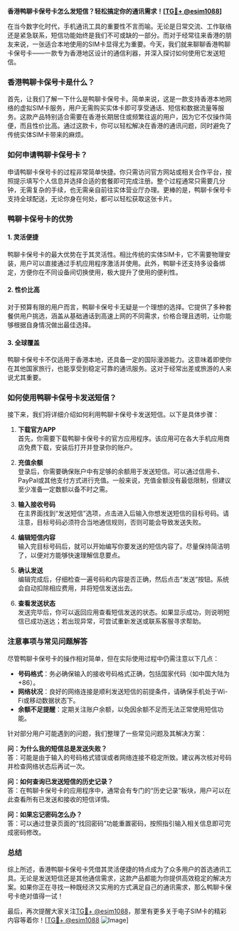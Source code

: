 **香港鸭聊卡保号卡怎么发短信？轻松搞定你的通讯需求！[[TG💪+ @esim1088](https://t.me/s/esim1088)]**

在当今数字化时代，手机通讯工具的重要性不言而喻。无论是日常交流、工作联络还是紧急联系，短信功能始终是我们不可或缺的一部分。而对于经常往来香港的朋友来说，一张适合本地使用的SIM卡显得尤为重要。今天，我们就来聊聊香港鸭聊卡保号卡——一款专为香港地区设计的通信利器，并深入探讨如何使用它发送短信。

### 香港鸭聊卡保号卡是什么？

首先，让我们了解一下什么是鸭聊卡保号卡。简单来说，这是一款支持香港本地网络的虚拟SIM卡服务，用户无需购买实体卡即可享受通话、短信和数据流量等服务。这款产品特别适合需要在香港长期居住或频繁往返的用户，因为它不仅操作简便，而且性价比高。通过这款卡，你可以轻松解决在香港的通讯问题，同时避免了传统实体SIM卡带来的麻烦。

### 如何申请鸭聊卡保号卡？

申请鸭聊卡保号卡的过程非常简单快捷。你只需访问官方网站或相关合作平台，按照提示填写个人信息并选择合适的套餐即可完成注册。整个过程通常只需要几分钟，无需复杂的手续，也无需亲自前往实体营业厅办理。更棒的是，鸭聊卡保号卡支持全球配送，无论你身在何处，都可以轻松获取这张卡片。

### 鸭聊卡保号卡的优势

#### 1. 灵活便捷
鸭聊卡保号卡的最大优势在于其灵活性。相比传统的实体SIM卡，它不需要物理安装，用户可以直接通过手机应用程序激活并使用。此外，鸭聊卡还支持多设备绑定，方便你在不同设备间切换使用，极大提升了使用的便利性。

#### 2. 性价比高
对于预算有限的用户而言，鸭聊卡保号卡无疑是一个理想的选择。它提供了多种套餐供用户挑选，涵盖从基础通话到高速上网的不同需求，价格合理且透明，让你能够根据自身情况做出最佳选择。

#### 3. 全球覆盖
鸭聊卡保号卡不仅适用于香港本地，还具备一定的国际漫游能力。这意味着即使你在其他国家旅行，也能享受到稳定可靠的通讯服务。这对于经常出差或旅游的人来说尤其重要。

### 如何使用鸭聊卡保号卡发送短信？

接下来，我们将详细介绍如何利用鸭聊卡保号卡发送短信。以下是具体步骤：

1. **下载官方APP**  
   首先，你需要下载鸭聊卡保号卡的官方应用程序。该应用可在各大手机应用商店免费下载，安装后打开并登录你的账户。

2. **充值余额**  
   登录后，你需要确保账户中有足够的余额用于发送短信。可以通过信用卡、PayPal或其他支付方式进行充值。一般来说，充值金额没有最低限制，但建议至少准备一定数额以备不时之需。

3. **输入接收号码**  
   在主界面找到“发送短信”选项，点击进入后输入你想发送短信的目标号码。请注意，目标号码必须符合当地通信规则，否则可能会导致发送失败。

4. **编辑短信内容**  
   输入完目标号码后，就可以开始编写你要发送的短信内容了。尽量保持简洁明了，以便对方能够快速理解信息要点。

5. **确认发送**  
   编辑完成后，仔细检查一遍号码和内容是否正确，然后点击“发送”按钮。系统会自动扣除相应费用，并将短信发送出去。

6. **查看发送状态**  
   发送完毕后，你可以返回应用查看短信发送的状态。如果显示成功，则说明短信已成功送达；若出现异常，可尝试重新发送或联系客服寻求帮助。

### 注意事项与常见问题解答

尽管鸭聊卡保号卡的操作相对简单，但在实际使用过程中仍需注意以下几点：

- **号码格式**：务必确保输入的接收号码格式正确，包括国家代码（如中国大陆为+86）。
- **网络状况**：良好的网络连接是顺利发送短信的前提条件，请确保手机处于Wi-Fi或移动数据状态下。
- **余额不足提醒**：定期关注账户余额，以免因余额不足而无法正常使用短信功能。

针对部分用户可能遇到的问题，我们整理了一些常见问题及其解决方案：

**问：为什么我的短信总是发送失败？**  
答：可能是由于输入的号码格式错误或者网络连接不稳定所致。建议再次核对号码并检查网络状态后再试一次。

**问：如何查询已发送短信的历史记录？**  
答：在鸭聊卡保号卡的应用程序中，通常会有专门的“历史记录”板块，用户可以在此查看所有已发送和接收的短信详情。

**问：如果忘记密码怎么办？**  
答：可以通过登录页面的“找回密码”功能重置密码，按照指引输入相关信息即可完成密码修改。

### 总结

综上所述，香港鸭聊卡保号卡凭借其灵活便捷的特点成为了众多用户的首选通讯工具。无论是发送短信还是其他通信需求，这款产品都能为你提供高效稳定的解决方案。如果你正在寻找一种既经济又实用的方式满足自己的通讯需求，那么鸭聊卡保号卡绝对值得一试！

最后，再次提醒大家关注[TG💪+ @esim1088](https://t.me/s/esim1088)，那里有更多关于电子SIM卡的精彩内容等着你！[[TG💪+ @esim1088](https://t.me/s/esim1088) ![Image](https://i.postimg.cc/4NQfJmqS/Snipaste-2025-05-13-00-14-12.png)]